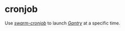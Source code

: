 # cronjob

Use [*swarm-cronjob*](https://github.com/crazy-max/swarm-cronjob) to launch [*Gantry*](https://github.com/shizunge/gantry) at a specific time.

